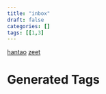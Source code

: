 ```yaml
---
title: "inbox"
draft: false
categories: []
tags: [[1,3]
---
```


[hantao](/hantao)
[zeet](/zeet)










# Generated Tags


